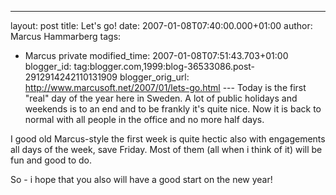 ---
layout: post
title: Let's go!
date: 2007-01-08T07:40:00.000+01:00
author: Marcus Hammarberg
tags:
  - Marcus private
modified_time: 2007-01-08T07:51:43.703+01:00
blogger_id: tag:blogger.com,1999:blog-36533086.post-2912914242110131909
blogger_orig_url: http://www.marcusoft.net/2007/01/lets-go.html ---
Today is the first "real" day of the year here in Sweden. A lot of
public holidays and weekends is to an end and to be frankly it's quite
nice. Now it is back to normal with all people in the office and no more
half
days.

I good old Marcus-style the first week is quite hectic also with
engagements all days of the week, save Friday. Most of them (all when i
think of it) will be fun and good to do.

So - i hope that you also will have a good start on the new year!
